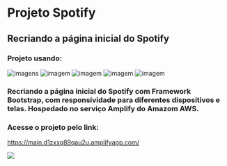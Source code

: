 # Projeto Spotify

## Recriando a página inicial do Spotify 

### Projeto usando:
![imagens](https://img.shields.io/badge/HTML5-E34F26?style=for-the-badge&logo=html5&logoColor=white) ![imagem](https://img.shields.io/badge/CSS3-1572B6?style=for-the-badge&logo=css3&logoColor=white) ![imagem](https://img.shields.io/badge/GIT-E44C30?style=for-the-badge&logo=git&logoColor=white) ![imagem](https://img.shields.io/badge/Bootstrap-563D7C?style=for-the-badge&logo=bootstrap&logoColor=white) ![imagem](https://img.shields.io/badge/Amazon_AWS-FF9900?style=for-the-badge&logo=amazonaws&logoColor=white)

### Recriando a página inicial do Spotify com Framework Bootstrap, com responsividade para diferentes dispositivos e telas. Hospedado no serviço Amplify do Amazom AWS.

### Acesse o projeto pelo link:

https://main.d1zxxq89qau2u.amplifyapp.com/


![](https://komarev.com/ghpvc/?username=Projeto-Spotify)